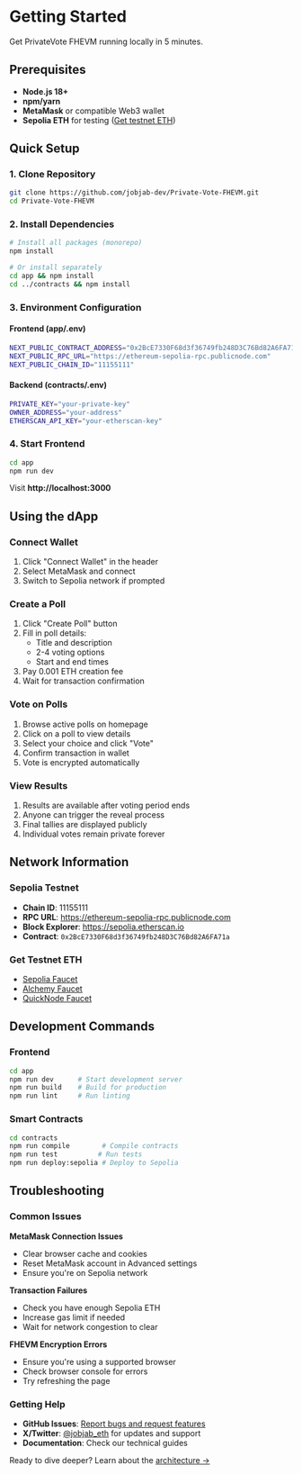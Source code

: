 # Getting Started

Get PrivateVote FHEVM running locally in 5 minutes.

## Prerequisites

- **Node.js 18+**
- **npm/yarn** 
- **MetaMask** or compatible Web3 wallet
- **Sepolia ETH** for testing ([Get testnet ETH](https://sepoliafaucet.com/))

## Quick Setup

### 1. Clone Repository

```bash
git clone https://github.com/jobjab-dev/Private-Vote-FHEVM.git
cd Private-Vote-FHEVM
```

### 2. Install Dependencies

```bash
# Install all packages (monorepo)
npm install

# Or install separately
cd app && npm install
cd ../contracts && npm install
```

### 3. Environment Configuration

#### Frontend (app/.env)
```bash
NEXT_PUBLIC_CONTRACT_ADDRESS="0x2BcE7330F68d3f36749fb248D3C76Bd82A6FA71a"
NEXT_PUBLIC_RPC_URL="https://ethereum-sepolia-rpc.publicnode.com"
NEXT_PUBLIC_CHAIN_ID="11155111"
```

#### Backend (contracts/.env)  
```bash
PRIVATE_KEY="your-private-key"
OWNER_ADDRESS="your-address"
ETHERSCAN_API_KEY="your-etherscan-key"
```

### 4. Start Frontend

```bash
cd app
npm run dev
```

Visit **http://localhost:3000**

## Using the dApp

### Connect Wallet
1. Click "Connect Wallet" in the header
2. Select MetaMask and connect
3. Switch to Sepolia network if prompted

### Create a Poll
1. Click "Create Poll" button
2. Fill in poll details:
   - Title and description
   - 2-4 voting options
   - Start and end times
3. Pay 0.001 ETH creation fee
4. Wait for transaction confirmation

### Vote on Polls
1. Browse active polls on homepage
2. Click on a poll to view details
3. Select your choice and click "Vote"
4. Confirm transaction in wallet
5. Vote is encrypted automatically

### View Results
1. Results are available after voting period ends
2. Anyone can trigger the reveal process
3. Final tallies are displayed publicly
4. Individual votes remain private forever

## Network Information

### Sepolia Testnet
- **Chain ID**: 11155111
- **RPC URL**: https://ethereum-sepolia-rpc.publicnode.com
- **Block Explorer**: https://sepolia.etherscan.io
- **Contract**: `0x2BcE7330F68d3f36749fb248D3C76Bd82A6FA71a`

### Get Testnet ETH
- [Sepolia Faucet](https://sepoliafaucet.com/)
- [Alchemy Faucet](https://www.alchemy.com/faucets/ethereum-sepolia)
- [QuickNode Faucet](https://faucet.quicknode.com/ethereum/sepolia)

## Development Commands

### Frontend
```bash
cd app
npm run dev      # Start development server
npm run build    # Build for production
npm run lint     # Run linting
```

### Smart Contracts
```bash
cd contracts
npm run compile        # Compile contracts
npm run test          # Run tests
npm run deploy:sepolia # Deploy to Sepolia
```

## Troubleshooting

### Common Issues

**MetaMask Connection Issues**
- Clear browser cache and cookies
- Reset MetaMask account in Advanced settings
- Ensure you're on Sepolia network

**Transaction Failures**
- Check you have enough Sepolia ETH
- Increase gas limit if needed
- Wait for network congestion to clear

**FHEVM Encryption Errors**
- Ensure you're using a supported browser
- Check browser console for errors
- Try refreshing the page

### Getting Help

- **GitHub Issues**: [Report bugs and request features](https://github.com/jobjab-dev/Private-Vote-FHEVM/issues)
- **X/Twitter**: [@jobjab_eth](https://x.com/jobjab_eth) for updates and support
- **Documentation**: Check our technical guides

Ready to dive deeper? Learn about the [architecture →](/architecture)
